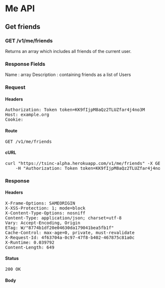 # Me API

## Get friends

### GET /v1/me/friends

Returns an array which includes all friends of the current user.

### Response Fields

Name : array
Description : containing friends as a list of Users

### Request

#### Headers

<pre>Authorization: Token token=KK9fIjpM8aQz2TLUZfar4j4no3M
Host: example.org
Cookie: </pre>

#### Route

<pre>GET /v1/me/friends</pre>

#### cURL

<pre class="request">curl &quot;https://tsinc-alpha.herokuapp.com/v1/me/friends&quot; -X GET \
	-H &quot;Authorization: Token token=KK9fIjpM8aQz2TLUZfar4j4no3M&quot;</pre>

### Response

#### Headers

<pre>X-Frame-Options: SAMEORIGIN
X-XSS-Protection: 1; mode=block
X-Content-Type-Options: nosniff
Content-Type: application/json; charset=utf-8
Vary: Accept-Encoding, Origin
ETag: W/&quot;8774b1df20e04630da179041bea5fb1f&quot;
Cache-Control: max-age=0, private, must-revalidate
X-Request-Id: 4f63704a-0c97-47f8-b402-467875c81a0c
X-Runtime: 0.039792
Content-Length: 649</pre>

#### Status

<pre>200 OK</pre>

#### Body

```javascript

```
